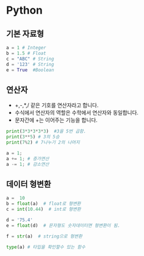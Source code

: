# Python

## 기본 자료형
```python
a = 1 # Integer
b = 1.5 # Float
c = "ABC" # String
d = '123' # String
e = True  #Boolean
```

## 연산자
- +,-,\*,/ 같은 기호를 연산자라고 합니다.
- 수식에서 연산자의 역할은 수학에서 연산자와 동일합니다.
- 문자간에 +는 이어주는 기능을 합니다.

```python
print(3*3*3*3*3)  #3을 5번 곱함.
print(3**5) # 3의 5승
print(7%2) # 7나누기 2의 나머지

a = 1;
a += 1; # 증가연산
a -= 1; # 감소연산
```

## 데이터 형변환
```python
a =  10
b = float(a)  # float로 형변환
c = int(10.44)  # int로 형변환

d = '75.4'
e = float(d)  # 문자형도 숫자데이터면 형변환이 됨.

f = str(a)  # string으로 형변환

type(a) # 타입을 확인할수 있는 함수
```
